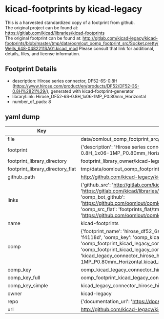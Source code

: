 # kicad-footprints by kicad-legacy  
This is a harvested standardized copy of a footprint from github.  
The original project can be found at:  
https://gitlab.com/kicad/libraries/kicad-footprints  
The original footprint can be found at:
http://gitlab.com/kicad-legacy/kicad-footprints/blob/master/tmp/data/oomlout_oomp_footprint_src/Socket.pretty/Wells_648-0482211SA01.kicad_mod
Please consult that link for additional, details, files, and license information.  
## Footprint Details
* description: Hirose  series connector, DF52-6S-0.8H (https://www.hirose.com/product/en/products/DF52/DF52-3S-0.8H%2821%29/), generated with kicad-footprint-generator  
* libraryLink: Hirose_DF52-6S-0.8H_1x06-1MP_P0.80mm_Horizontal  
* number_of_pads: 8  
## yaml dump  
| Key | Value |  
| --- | --- |  
| file | data/oomlout_oomp_footprint_src/kicad-footprints/Connector_Hirose.pretty/Hirose_DF52-6S-0.8H_1x06-1MP_P0.80mm_Horizontal.kicad_mod |  
| footprint | {'description': 'Hirose  series connector, DF52-6S-0.8H (https://www.hirose.com/product/en/products/DF52/DF52-3S-0.8H%2821%29/), generated with kicad-footprint-generator', 'libraryLink': 'Hirose_DF52-6S-0.8H_1x06-1MP_P0.80mm_Horizontal', 'number_of_pads': 8} |  
| footprint_library_directory | footprint_library_owner/kicad-legacy_kicad-footprints |  
| footprint_library_directory_flat | tmp/data/oomlout_oomp_footprint_src/footprints_flat/kicad_legacy_connector_hirose_hirose_df52_6s_0_8h_1x06_1mp_p0_80mm_horizontal/working |  
| github_path | http://github.com/kicad-legacy/kicad-footprints/blob/master/tmp/data/oomlout_oomp_footprint_src/Connector_Hirose.pretty/Hirose_DF52-6S-0.8H_1x06-1MP_P0.80mm_Horizontal.kicad_mod |  
| links | {'github_src': 'http://gitlab.com/kicad-legacy/kicad-footprints/blob/master/tmp/data/oomlout_oomp_footprint_src/Socket.pretty/Wells_648-0482211SA01.kicad_mod', 'github_src_repo': 'https://gitlab.com/kicad/libraries/kicad-footprints', 'oomp_bot': 'tmp/data/oomlout_oomp_footprint_src/footprints/kicad_legacy_connector_hirose_hirose_df52_6s_0_8h_1x06_1mp_p0_80mm_horizontal/working', 'oomp_bot_github': 'https://github.com/oomlout/oomlout_oomp_footprint_bot/tree/main/tmp/data/oomlout_oomp_footprint_src/footprints/kicad_legacy_connector_hirose_hirose_df52_6s_0_8h_1x06_1mp_p0_80mm_horizontal/working', 'oomp_src_flat': 'footprints_flat/tmp/data/oomlout_oomp_footprint_src/footprints_flat/kicad_legacy_connector_hirose_hirose_df52_6s_0_8h_1x06_1mp_p0_80mm_horizontal/working', 'oomp_src_flat_github': 'https://github.com/oomlout/oomlout_oomp_footprint_src/tree/main/tmp/data/oomlout_oomp_footprint_src/footprints_flat/kicad_legacy_connector_hirose_hirose_df52_6s_0_8h_1x06_1mp_p0_80mm_horizontal/working'} |  
| name | kicad-footprints |  
| oomp | {'footprint_name': 'hirose_df52_6s_0_8h_1x06_1mp_p0_80mm_horizontal', 'library_name': 'connector_hirose', 'md5': 'f4118db7f4c238d474da3cc182097be8', 'md5_10': 'f4118db7f4', 'md5_5': 'f4118', 'md5_6': 'f4118d', 'oomp_key': 'oomp_kicad_legacy_connector_hirose_hirose_df52_6s_0_8h_1x06_1mp_p0_80mm_horizontal', 'oomp_key_extra': 'oomp_footprint_kicad_legacy_connector_hirose_hirose_df52_6s_0_8h_1x06_1mp_p0_80mm_horizontal', 'oomp_key_full': 'oomp_footprint_kicad_legacy_connector_hirose_hirose_df52_6s_0_8h_1x06_1mp_p0_80mm_horizontal_f4118d', 'oomp_key_simple': 'kicad_legacy_connector_hirose_hirose_df52_6s_0_8h_1x06_1mp_p0_80mm_horizontal', 'original_filename': 'data/oomlout_oomp_footprint_src/kicad-footprints/Connector_Hirose.pretty/Hirose_DF52-6S-0.8H_1x06-1MP_P0.80mm_Horizontal.kicad_mod', 'owner_name': 'kicad_legacy'} |  
| oomp_key | oomp_kicad_legacy_connector_hirose_hirose_df52_6s_0_8h_1x06_1mp_p0_80mm_horizontal |  
| oomp_key_full | oomp_footprint_kicad_legacy_connector_hirose_hirose_df52_6s_0_8h_1x06_1mp_p0_80mm_horizontal |  
| oomp_key_simple | kicad_legacy_connector_hirose_hirose_df52_6s_0_8h_1x06_1mp_p0_80mm_horizontal |  
| owner | kicad-legacy |  
| repo | {'documentation_url': 'https://docs.github.com/rest/repos/repos#get-a-repository', 'message': 'Not Found'} |  
| url | http://github.com/kicad-legacy/kicad-footprints |  

